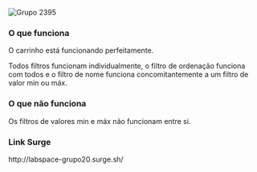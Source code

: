 ![Grupo 2395](https://user-images.githubusercontent.com/77981874/111924302-9085c700-8a82-11eb-986a-3f35c29c7fbe.png)

### O que funciona
<p>O carrinho está funcionando perfeitamente.<p>
<p>Todos filtros funcionam individualmente, o filtro de ordenação funciona com todos e o filtro de nome funciona concomitantemente a um filtro de valor min ou máx.<p>

### O que não funciona
<p>Os filtros de valores min e máx não funcionam entre si.<p>

### Link Surge
<p>http://labspace-grupo20.surge.sh/<p>
